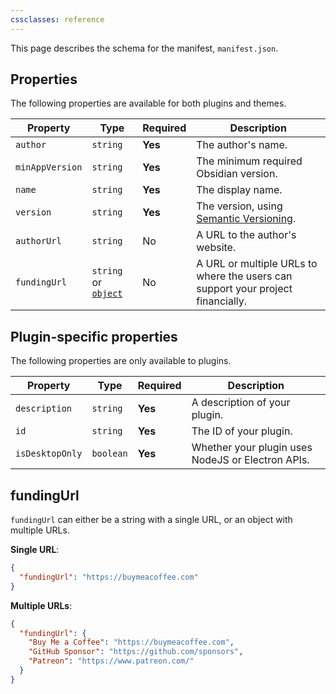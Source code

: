 ```yaml
---
cssclasses: reference
---
```


This page describes the schema for the manifest, `manifest.json`.

## Properties

The following properties are available for both plugins and themes.

| Property        | Type                                | Required | Description                                                                     |
| --------------- | ----------------------------------- | -------- | ------------------------------------------------------------------------------- |
| `author`        | `string`                            | **Yes**  | The author's name.                                                              |
| `minAppVersion` | `string`                            | **Yes**  | The minimum required Obsidian version.                                          |
| `name`          | `string`                            | **Yes**  | The display name.                                                               |
| `version`       | `string`                            | **Yes**  | The version, using [Semantic Versioning](https://semver.org/).                  |
| `authorUrl`     | `string`                            | No       | A URL to the author's website.                                                  |
| `fundingUrl`    | `string` or [`object`](#fundingurl) | No       | A URL or multiple URLs to where the users can support your project financially. |

## Plugin-specific properties

The following properties are only available to plugins.

| Property        | Type      | Required | Description                                       |
| --------------- | --------- | -------- | ------------------------------------------------- |
| `description`   | `string`  | **Yes**  | A description of your plugin.                     |
| `id`            | `string`  | **Yes**  | The ID of your plugin.                            |
| `isDesktopOnly` | `boolean` | **Yes**  | Whether your plugin uses NodeJS or Electron APIs. |

## fundingUrl

`fundingUrl` can either be a string with a single URL, or an object with multiple URLs.

**Single URL**:

```json
{
  "fundingUrl": "https://buymeacoffee.com"
}
```

**Multiple URLs**:

```json
{
  "fundingUrl": {
    "Buy Me a Coffee": "https://buymeacoffee.com",
    "GitHub Sponsor": "https://github.com/sponsors",
    "Patreon": "https://www.patreon.com/"
  }
}
```
